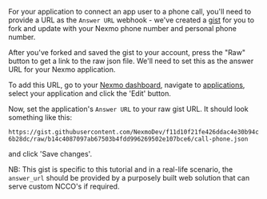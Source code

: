 For your application to connect an app user to a phone call, you'll need to provide a URL as the `Answer URL` webhook - we've created a [gist](https://gist.github.com/NexmoDev/f11d10f21fe426ddac4e30b94c6b28dc) for you to fork and update with your Nexmo phone number and personal phone number.

After you've forked and saved the gist to your account, press the "Raw" button to get a link to the raw json file. We'll need to set this as the answer URL for your Nexmo application.

To add this URL, go to your [Nexmo dashboard](https://dashboard.nexmo.com), navigate to [applications](https://dashboard.nexmo.com/voice/your-applications), select your application and click the 'Edit' button.

Now, set the application's `Answer URL` to your raw gist URL. It should look something like this:

``https://gist.githubusercontent.com/NexmoDev/f11d10f21fe426ddac4e30b94c6b28dc/raw/b14c4087097ab67503b4fdd996269502e107bce6/call-phone.json``

and click 'Save changes'.

NB: This gist is specific to this tutorial and in a real-life scenario, the `answer_url` should be provided by a purposely built web solution that can serve custom NCCO's if required.
